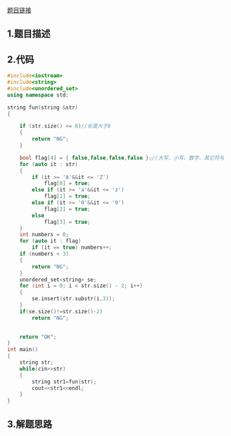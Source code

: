 

[题目链接](https://www.nowcoder.com/practice/184edec193864f0985ad2684fbc86841?tpId=37&&tqId=21243&rp=1&ru=/ta/huawei&qru=/ta/huawei/question-ranking)

## 1.题目描述



## 2.代码

```cpp
#include<iostream>
#include<string>
#include<unordered_set>
using namespace std;

string fun(string &str)
{

	if (str.size() <= 8)//长度大于8
	{
		return "NG";
	}

	bool flag[4] = { false,false,false,false };//大写、小写、数字、其它符号
	for (auto it : str)
	{
		if (it >= 'A'&&it <= 'Z')
			flag[0] = true;
		else if (it >= 'a'&&it <= 'z')
			flag[1] = true;
		else if (it >= '0'&&it <= '9')
			flag[2] = true;
		else
			flag[3] = true;
	}
	int numbers = 0;
	for (auto it : flag)
		if (it == true) numbers++;
	if (numbers < 3)
	{
		return "NG";
	}
    unordered_set<string> se;
	for (int i = 0; i < str.size() - 2; i++)
	{
        se.insert(str.substr(i,3));
	}
    if(se.size()!=str.size()-2)
        return "NG";
	

	return "OK";
}
int main()
{
    string str;
    while(cin>>str)
    {
	    string str1=fun(str);
        cout<<str1<<endl;
    }
}
```



## 3.解题思路





